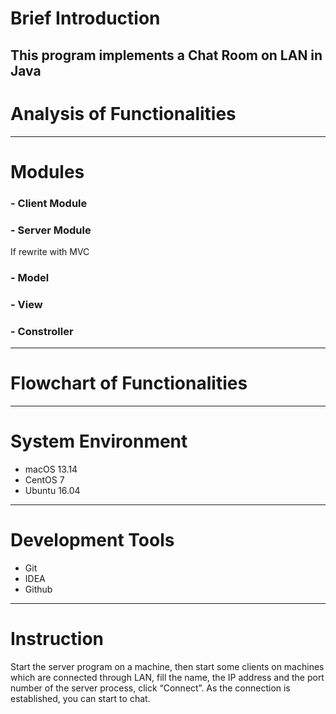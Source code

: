 # Brief Introduction
This program implements a Chat Room on LAN in Java
---- 
# Analysis of Functionalities
---- 
# Modules
### - Client Module
### - Server Module
If rewrite with MVC
### - Model
### - View
###  - Constroller
---- 
# Flowchart of Functionalities
---- 
# System Environment
- macOS 13.14
- CentOS 7	
- Ubuntu 16.04
---- 
# Development Tools
- Git 
- IDEA
- Github
---- 
# Instruction
Start the server program on a machine, then start some clients on machines which are connected through LAN, fill the name, the IP address and the port number of the server process, click “Connect”. As the connection is established, you can start to chat.